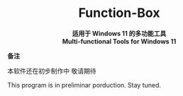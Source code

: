 <div align="center">
  
# Function-Box

**适用于 Windows 11 的多功能工具**                                        
**Multi-functional Tools for Windows 11**

</div>

**备注**

 <span id="ref1">本软件还在初步制作中 敬请期待</span>
 
 <span id="ref1_en">This program is in preliminar porduction. Stay tuned.</span>
